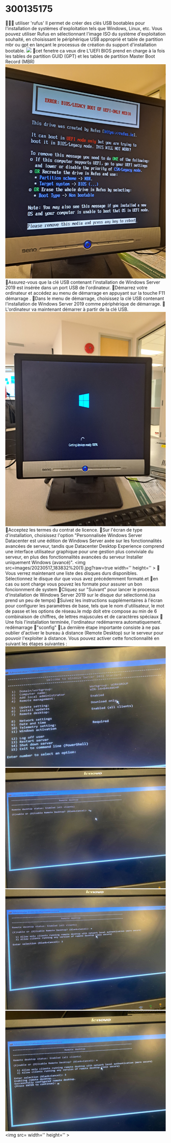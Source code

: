 # 300135175
:pushpin::pushpin::pushpin: utiliser 'rufus' Il permet de créer des clés USB bootables pour l'installation de systèmes d'exploitation tels que Windows, Linux, etc. Vous pouvez utiliser Rufus en sélectionnant l'image ISO du système d'exploitation souhaité, en choisissant le périphérique USB approprié et table de partition mbr ou gpt en lançant le processus de création du support d'installation bootable.
<img src=images/20230517_182725%20(1).jpg width='' height='' > </img>
:pushpin:cet fenetre ca veux dire L'UEFI BIOS prend en charge à la fois les tables de partition GUID (GPT) et les tables de partition Master Boot Record (MBR)
<img src=images/20230517_181628.jpg width='' height='' > </img> 
:pushpin:Assurez-vous que la clé USB contenant l'installation de Windows Server 2019 est insérée dans un port USB de l'ordinateur.
:pushpin:Démarrez votre ordinateur et accédez au menu de démarrage en appuyant sur la touche F11 démarrage .
:pushpin:Dans le menu de démarrage, choisissez la clé USB contenant l'installation de Windows Server 2019 comme périphérique de démarrage.
:pushpin:L'ordinateur va maintenant démarrer à partir de la clé USB.
<img src=images/20230517_185555.jpg width='' height='' > </img>
:pushpin:Acceptez les termes du contrat de licence.
:pushpin:Sur l'écran de type d'installation, choisissez l'option "Personnalisée Windows Server Datacenter est une édition de Windows Server axée sur les fonctionnalités avancées de serveur, tandis que Datacenter Desktop Experience comprend une interface utilisateur graphique pour une gestion plus conviviale du serveur, en plus des fonctionnalités avancées du serveur Installer uniquement Windows (avancé)".
<img src=images/20230517_183832%20(1).jpg?raw=true width='' height='' > </img>
:pushpin:Vous verrez maintenant une liste des disques durs disponibles. Sélectionnez le disque dur que vous avez précédemment formaté.et :pushpin:en cas ou sont charge vous pouvez les formate pour assurer un bon foncionnment de system
:pushpin:Cliquez sur "Suivant" pour lancer le processus d'installation de Windows Server 2019 sur le disque dur sélectionné.(sa prend un peu de temps)
:pushpin:Suivez les instructions supplémentaires à l'écran pour configurer les paramètres de base, tels que le nom d'utilisateur, le mot de passe et les options de réseau.le mdp doit etre compose au min de 6 combinaison de chiffres, de lettres majuscules et de caractères spéciaux
:pushpin:Une fois l'installation terminée, l'ordinateur redémarrera automatiquement.
redémarrage
:pushpin:"sconfig"
:pushpin:La dernière étape importante consiste à ne pas oublier d'activer le bureau à distance (Remote Desktop) sur le serveur pour pouvoir l'exploiter à distance. Vous pouvez activer cette fonctionnalité en suivant les étapes suivantes :
<img src=images/en%20rdt%201.jpg width='' height='' > </img>
<img src=images/en%20rdt%202.jpg width='' height='' > </img>
<img src=images/en%20rdt%203.jpg width='' height='' > </img>
<img src=images/en%20rdt%204.jpg width='' height='' > </img>
<img src= width='' height='' > </img>
